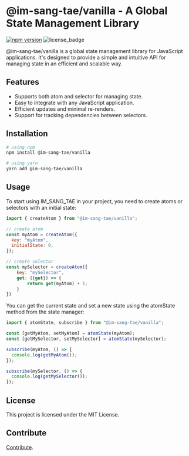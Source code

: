 # @im-sang-tae/vanilla - A Global State Management Library

[![npm version](https://badge.fury.io/js/@im-sang-tae%2Fvanilla.svg)](https://badge.fury.io/js/@im-sang-tae%2Fvanilla)
![license_badge](https://img.shields.io/badge/license-MIT-lightgrey) 

@im-sang-tae/vanilla is a global state management library for JavaScript applications. It's designed to provide a simple and intuitive API for managing state in an efficient and scalable way.

## Features

- Supports both atom and selector for managing state.
- Easy to integrate with any JavaScript application.
- Efficient updates and minimal re-renders.
- Support for tracking dependencies between selectors.

## Installation

```bash
# using npm
npm install @im-sang-tae/vanilla

# using yarn
yarn add @im-sang-tae/vanilla
```

## Usage

To start using IM_SANG_TAE in your project, you need to create atoms or selectors with an initial state:

```javascript
import { createAtom } from "@im-sang-tae/vanilla";

// create atom
const myAtom = createAtom({
  key: "myAtom",
  initialState: 0,
});

// create selector
const mySelector = createAtom({
    key: "mySelector",
    get: ({get}) => {
        return get(myAtom) + 1;
    }
})
```

You can get the current state and set a new state using the atomState method from the state manager:

```javascript
import { atomState, subscribe } from "@im-sang-tae/vanilla";

const [getMyAtom, setMyAtom] = atomState(myAtom);
const [getMySelector, setMySelector] = atomState(mySelector);

subscribe(myAtom, () => {
  console.log(getMyAtom());
});

subscribe(mySelector, () => {
  console.log(getMySelector());
});
```

## License

This project is licensed under the MIT License.

## Contribute

[Contribute](https://github.com/modern-agile-team/im-sang-tae/blob/master/.github/workflows/CONTRIBUTE.md).
